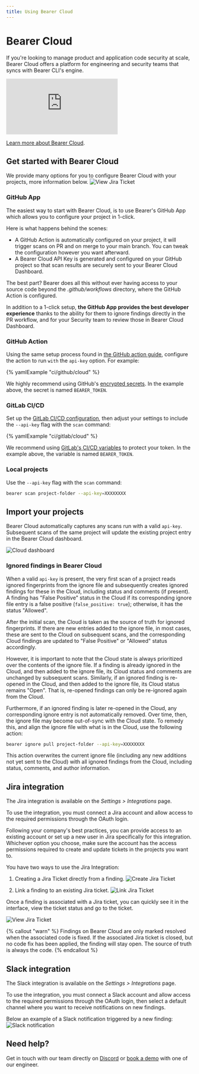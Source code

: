 ```yaml
---
title: Using Bearer Cloud
---
```


# Bearer Cloud

If you're looking to manage product and application code security at scale, Bearer Cloud offers a platform for engineering and security teams that syncs with Bearer CLI's engine.

<iframe class="w-full aspect-video" src="https://youtube.com/embed/whPRe9GaY7w" title="YouTube video player" frameborder="0" allow="accelerometer; autoplay; clipboard-write; encrypted-media; gyroscope; picture-in-picture; web-share" allowfullscreen></iframe>

[Learn more about Bearer Cloud](https://www.bearer.com/bearer-cloud).

## Get started with Bearer Cloud

We provide many options for you to configure Bearer Cloud with your projects, more information below.
![View Jira Ticket](/assets/img/cloud/setup.png)


### GitHub App

The easiest way to start with Bearer Cloud, is to use Bearer's GitHub App which allows you to configure your project in 1-click.

Here is what happens behind the scenes:
- A GitHub Action is automatically configured on your project, it will trigger scans on PR and on merge to your main branch. You can tweak the configuration however you want afterward. 
- A Bearer Cloud API Key is generated and configured on your GitHub project so that scan results are securely sent to your Bearer Cloud Dashboard.

The best part? Bearer does all this without ever having access to your source code beyond the *.github/workflows* directory, where the GitHub Action is configured.

In addition to a 1-click setup, **the GitHub App provides the best developer experience** thanks to the ability for them to ignore findings directly in the PR workflow, and for your Security team to review those in Bearer Cloud Dashboard. 

### GitHub Action

Using the same setup process found in [the GitHub action guide](/guides/github-action/), configure the action to run `with` the `api-key` option. For example:

{% yamlExample "ci/github/cloud" %}

We highly recommend using GitHub's [encrypted secrets](https://docs.github.com/en/actions/security-guides/encrypted-secrets). In the example above, the secret is named `BEARER_TOKEN`.

### GitLab CI/CD

Set up the [GitLab CI/CD configuration](/guides/gitlab), then adjust your settings to include the `--api-key` flag with the `scan` command:

{% yamlExample "ci/gitlab/cloud" %}

We recommend using [GitLab's CI/CD variables](https://docs.gitlab.com/ee/ci/variables/) to protect your token. In the example above, the variable is named `BEARER_TOKEN`.

### Local projects

Use the `--api-key` flag with the `scan` command:

```bash
bearer scan project-folder --api-key=XXXXXXXX
```

## Import your projects

Bearer Cloud automatically captures any scans run with a valid `api-key`. Subsequent scans of the same project will update the existing project entry in the Bearer Cloud dashboard.

![Cloud dashboard](/assets/img/cloud-dashboard.jpg)

### Ignored findings in Bearer Cloud

When a valid `api-key` is present, the very first scan of a project reads ignored fingerprints from the ignore file and subsequently creates ignored findings for these in the Cloud, including status and comments (if present). A finding has "False Positive" status in the Cloud if its corresponding ignore file entry is a false positive (`false_positive: true`); otherwise, it has the status "Allowed".

After the initial scan, the Cloud is taken as the source of truth for ignored fingerprints. If there are new entries added to the ignore file, in most cases, these are sent to the Cloud on subsequent scans, and the corresponding Cloud findings are updated to "False Positive" or "Allowed" status accordingly.

However, it is important to note that the Cloud state is always prioritized over the contents of the ignore file. If a finding is already ignored in the Cloud, and then added to the ignore file, its Cloud status and comments are unchanged by subsequent scans. Similarly, if an ignored finding is re-opened in the Cloud, and then added to the ignore file, its Cloud status remains "Open". That is, re-opened findings can only be re-ignored again from the Cloud.

Furthermore, if an ignored finding is later re-opened in the Cloud, any corresponding ignore entry is not automatically removed. Over time, then, the ignore file may become out-of-sync with the Cloud state. To remedy this, and align the ignore file with what is in the Cloud, use the following action:

```bash
bearer ignore pull project-folder --api-key=XXXXXXXX
```

This action overwrites the current ignore file (including any new additions not yet sent to the Cloud) with all ignored findings from the Cloud, including status, comments, and author information.

## Jira integration

The Jira integration is available on the *Settings > Integrations* page.

To use the integration, you must connect a Jira account and allow access to the required permissions through the OAuth login.

Following your company's best practices, you can provide access to an existing account or set up a new user in Jira specifically for this integration. Whichever option you choose, make sure the account has the access permissions required to create and update tickets in the projects you want to.

You have two ways to use the Jira Integration:
1. Creating a Jira Ticket directly from a finding.
![Create Jira Ticket](/assets/img/jira-integration/create.png)

2. Link a finding to an existing Jira ticket.
![Link Jira Ticket](/assets/img/jira-integration/link.png)

Once a finding is associated with a Jira ticket, you can quickly see it in the interface, view the ticket status and go to the ticket.

![View Jira Ticket](/assets/img/jira-integration/view.png)


{% callout "warn" %}
Findings on Bearer Cloud are only marked resolved when the associated code is fixed. If the associated Jira ticket is closed, but no code fix has been applied, the finding will stay open. The source of truth is always the code.
{% endcallout %}


## Slack integration

The Slack integration is available on the *Settings > Integrations* page.

To use the integration, you must connect a Slack account and allow access to the required permissions through the OAuth login, then select a default channel where you want to receive notifications on new findings.

Below an example of a Slack notification triggered by a new finding:
![Slack notification](/assets/img/slack-integration/notification.png)


## Need help?

Get in touch with our team directly on [Discord](https://discord.com/invite/eaHZBJUXRF) or [book a demo](https://www.bearer.com/demo) with one of our engineer.

